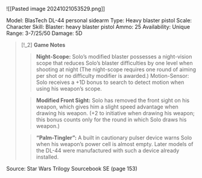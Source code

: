 ![[Pasted image 20241021053529.png]]

Model: BlasTech DL-44 personal sidearm
Type: Heavy blaster pistol
Scale: Character
Skill: Blaster: heavy blaster pistol
Ammo: 25
Availability: Unique
Range: 3-7/25/50
Damage: 5D

> [!_2] 
> **Game Notes**
> > **Night-Scope:** Solo’s modified blaster possesses a night-vision scope that reduces Solo’s blaster difficulties by one level when shooting at night (The night-scope requires one round of aiming per shot or no difficulty modifier is awarded.) Motion-Sensor: Solo receives a +1D bonus to search to detect motion when using his weapon’s scope.
> 
> > **Modified Front Sight:** Solo has removed the front sight on his weapon, which gives him a slight speed advantage when drawing his weapon. (+2 to initiative when drawing his weapon; this bonus counts only for the round in which Solo draws his weapon.)
> 
> > **“Palm-Tingler”:** A built in cautionary pulser device warns Solo when his weapon’s power cell is almost empty. Later models of the DL-44 were manufactured with such a device already installed.
> 

Source: Star Wars Trilogy Sourcebook SE (page 153)